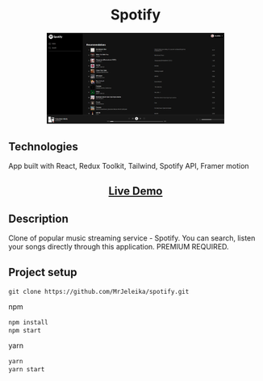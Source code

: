 <h1 align="center">Spotify</h1>
<p align="center"><img  src="./readme_assets/main.png" width="70%"></p>

## Technologies
<p>
  App built with React, Redux Toolkit, Tailwind, Spotify API, Framer motion
</p>
<h2 align="center"><a  href="https://spotify-mrjeleika.vercel.app/">Live Demo</a></h2>

## Description
Clone of popular music streaming service - Spotify. You can search, listen your songs directly through this application.
PREMIUM REQUIRED.

## Project setup
```
git clone https://github.com/MrJeleika/spotify.git
```

npm

```
npm install
npm start
```

yarn

```
yarn
yarn start
```

